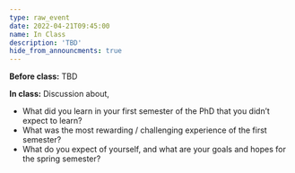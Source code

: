 ```yaml
---
type: raw_event
date: 2022-04-21T09:45:00
name: In Class
description: 'TBD'
hide_from_announcments: true
---
```


**Before class:** TBD

**In class:** Discussion about,
* What did you learn in your first semester of the PhD that you didn’t expect to learn?
* What was the most rewarding / challenging experience of the first semester?
* What do you expect of yourself, and what are your goals and hopes for the spring semester?
